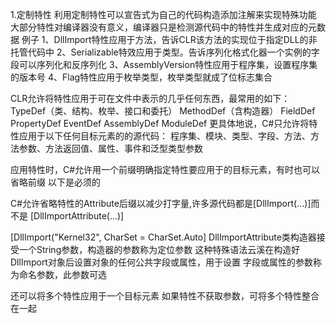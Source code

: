 1.定制特性
利用定制特性可以宣告式为自己的代码构造添加注解来实现特殊功能
大部分特性对编译器没有意义，编译器只是检测源代码中的特性并生成对应的元数据
例子
1、DllImport特性应用于方法，告诉CLR该方法的实现位于指定DLL的非托管代码中
2、Serializable特效应用于类型。告诉序列化格式化器一个实例的字段可以序列化和反序列化
3、AssemblyVersion特性应用于程序集，设置程序集的版本号
4、Flag特性应用于枚举类型，枚举类型就成了位标志集合

CLR允许将特性应用于可在文件中表示的几乎任何东西，最常用的如下：
TypeDef（类、结构、枚举、接口和委托）
MethodDef（含构造器）
FieldDef
PropertyDef
EventDef
AssemblyDef
ModuleDef
更具体地说，C#只允许将特性应用于以下任何目标元素的的源代码：
程序集、模块、类型、字段、方法、方法参数、方法返回值、属性、事件和泛型类型参数

应用特性时，C#允许用一个前缀明确指定特性要应用于的目标元素，有时也可以省略前缀
以下是必须的

C#允许省略特性的Attribute后缀以减少打字量,许多源代码都是[DllImport(...)]而不是
[DllImportAttribute(...)]

[DllImport("Kernel32", CharSet = CharSet.Auto]
DllImportAttribute类构造器接受一个String参数，构造器的参数称为定位参数
这种特殊语法云溪在构造好DllImport对象后设置对象的任何公共字段或属性，用于设置
字段或属性的参数称为命名参数，此参数可选

还可以将多个特性应用于一个目标元素
如果特性不获取参数，可将多个特性整合在一起


